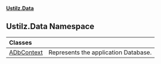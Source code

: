 #### [Ustilz.Data](index.md 'index')

## Ustilz.Data Namespace

| Classes | |
| :--- | :--- |
| [ADbContext](Ustilz.Data.ADbContext.md 'Ustilz.Data.ADbContext') | Represents the application Database. |
